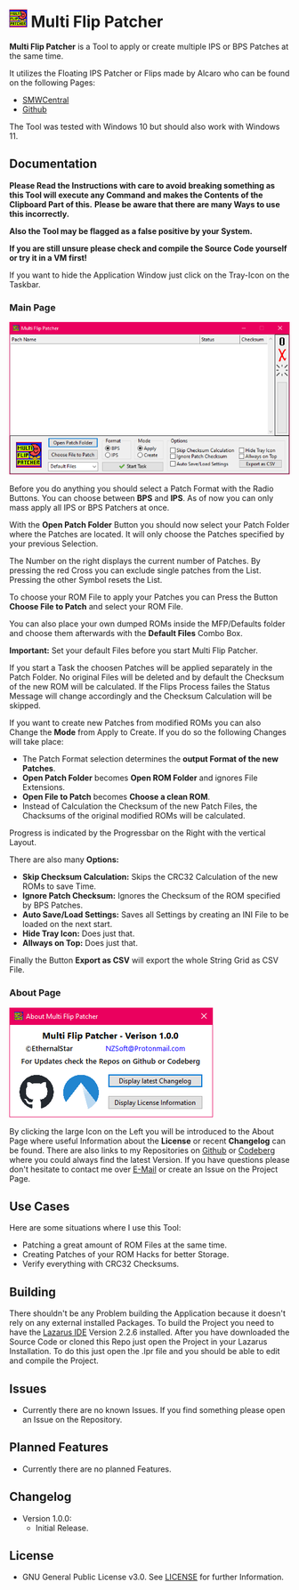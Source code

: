 # ![Logo](./Icon.png?raw=true) Multi Flip Patcher

**Multi Flip Patcher** is a Tool to apply or create multiple IPS or BPS Patches at the same time.

It utilizes the Floating IPS Patcher or Flips made by Alcaro who can be found on the following Pages:

 * [SMWCentral](https://www.smwcentral.net/?p=section&a=details&id=11474)
 * [Github](https://github.com/Alcaro/Flips)

The Tool was tested with Windows 10 but should also work with Windows 11.

## Documentation

**Please Read the Instructions with care to avoid breaking something as this Tool will execute any Command and makes the Contents of the Clipboard Part of this.**
**Please be aware that there are many Ways to use this incorrectly.**

**Also the Tool may be flagged as a false positive by your System.**

**If you are still unsure please check and compile the Source Code yourself or try it in a VM first!**

If you want to hide the Application Window just click on the Tray-Icon on the Taskbar.

### Main Page

![Main Page Screenshot](./Images/Multi%20Flip%20Patcher%2001.png?raw=true)

Before you do anything you should select a Patch Format with the Radio Buttons.
You can choose between **BPS** and **IPS**. As of now you can only mass apply all IPS or BPS Patchers at once.

With the **Open Patch Folder** Button you should now select your Patch Folder where the Patches are located. It will only choose the Patches specified by your previous Selection.

The Number on the right displays the current number of Patches. By pressing the red Cross you can exclude single patches from the List. Pressing the other Symbol resets the List.

To choose your ROM File to apply your Patches you can Press the Button **Choose File to Patch** and select your ROM File.

You can also place your own dumped ROMs inside the MFP/Defaults folder and choose them afterwards with the **Default Files** Combo Box.

**Important:** Set your default Files before you start Multi Flip Patcher.

If you start a Task the choosen Patches will be applied separately in the Patch Folder.
No original Files will be deleted and by default the Checksum of the new ROM will be calculated. If the Flips Process failes the Status Message will change accordingly and the Checksum Calculation will be skipped.

If you want to create new Patches from modified ROMs you can also Change the **Mode** from Apply to Create. If you do so the following Changes will take place:

 * The Patch Format selection determines the **output Format of the new Patches**.
 * **Open Patch Folder** becomes **Open ROM Folder** and ignores File Extensions.
 * **Open File to Patch** becomes **Choose a clean ROM**.
 * Instead of Calculation the Checksum of the new Patch Files, the Chacksums of the original modified ROMs will be calculated.

Progress is indicated by the Progressbar on the Right with the vertical Layout.

There are also many **Options:**

 * **Skip Checksum Calculation:** Skips the CRC32 Calculation of the new ROMs to save Time.
 * **Ignore Patch Checksum:** Ignores the Checksum of the ROM specified by BPS Patches.
 * **Auto Save/Load Settings:** Saves all Settings by creating an INI File to be loaded on the next start.
 * **Hide Tray Icon:** Does just that.
 * **Allways on Top:** Does just that.

Finally the Button **Export as CSV** will export the whole String Grid as CSV File.

### About Page

![About Page Screenshot](./Images/Multi%20Flip%20Patcher%2002.png?raw=true)

By clicking the large Icon on the Left you will be introduced to the About Page where useful Information about the **License** or recent **Changelog** can be found.
There are also links to my Repositories on [Github](https://github.com/EthernalStar) or [Codeberg](https://codeberg.org/EthernalStar) where you could always find the latest Version.
If you have questions please don't hesitate to contact me over [E-Mail](mailto:NZSoft@Protonmail.com) or create an Issue on the Project Page.

## Use Cases

Here are some situations where I use this Tool:

* Patching a great amount of ROM Files at the same time.
* Creating Patches of your ROM Hacks for better Storage.
* Verify everything with CRC32 Checksums.

## Building

There shouldn't be any Problem building the Application because it doesn't rely on any external installed Packages.
To build the Project you need to have the [Lazarus IDE](https://www.lazarus-ide.org/) Version 2.2.6 installed.
After you have downloaded the Source Code or cloned this Repo just open the Project in your Lazarus Installation.
To do this just open the .lpr file and you should be able to edit and compile the Project.

## Issues

* Currently there are no known Issues. If you find something please open an Issue on the Repository.

## Planned Features

* Currently there are no planned Features.

## Changelog

* Version 1.0.0:
  * Initial Release.

## License

* GNU General Public License v3.0. See [LICENSE](./LICENSE) for further Information.